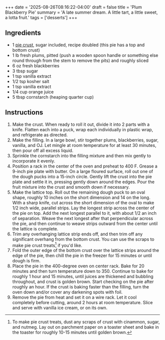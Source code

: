 +++
date = '2025-08-26T08:16:22-04:00'
draft = false
title = 'Plum Blackberry Pie'
summary = 'A late summer dream. A little tart, a little sweet, a lotta fruit.'
tags = ['desserts']
+++

## Ingredients
- 1 [pie crust](/literallyjustrecipes/recipes/pie-crust/), sugar included, recipe doubled (this pie has a top and bottom crust)
- 1 lb fresh plums, pitted (push a wooden spoon handle or something else round through from the stem to remove the pits) and roughly sliced
- 6 oz fresh blackberries
- 3 tbsp sugar
- 1 tsp vanilla extract
- 1/2 tsp kosher salt
- 1 tsp vanilla extract
- 1/4 cup orange juice
- 5 tbsp cornstarch (heaping quarter cup)

## Instructions

1. Make the crust. When ready to roll it out, divide it into 2 parts with a knife. Flatten each into a puck, wrap each individually in plastic wrap, and refrigerate as directed.
2. Make the filling. In a large bowl, stir together plums, blackberries, sugar, vanilla, and OJ. Let mingle at room temperature for at least 30 minutes, then pour off all excess liquid.
3. Sprinkle the cornstarch into the filling mixture and then mix gently to incorporate it evenly.
4. Position a rack in the center of the oven and preheat to 400 F. Grease a 9-inch pie plate with butter. On a large floured surface, roll out one of the dough pucks into a 15-inch circle. Gently lift the crust into the pie plate and settle it in, pressing gently down around the edges. Pour the fruit mixture into the crust and smooth down if necessary.
5. Make the lattice top. Roll out the remaining dough puck to an oval shape, roughly 10 inches on the short dimension and 14 on the long. With a sharp knife, cut across the short dimension of the oval to make 1/2 inch wide, parallel strips. Lay the longest strip across the center of the pie on top. Add the next longest parallel to it, with about 1/2 an inch of separation. Weave the next longest after that perpendicular across the pie, and then continue to weave strips outward from the center until the lattice is complete.
6. Trim any overhanging lattice strip ends off, and then trim off any significant overhang from the bottom crust. You can use the scraps to make pie crust treats[^1] if you'd like.
7. Fold the outer edge of the bottom crust over the lattice strips around the edge of the pie, then chill the pie in the freezer for 15 minutes or until dough is firm.
8. Place the pie in the 400-degree oven on center rack. Bake for 20 minutes and then turn temperature down to 350. Continue to bake for roughly 1 hour and 15 minutes, until juices are thickened and bubbling throughout, and crust is golden brown. Start checking on the pie after roughly an hour. If the crust is baking faster than the filling, turn the oven down and/or cover any darkening spots with foil.
9. Remove the pie from heat and set it on a wire rack. Let it cool completely before cutting, around 2 hours at room temperature. Slice and serve with vanilla ice cream, or on its own.


[^1]: To make pie crust treats, dust any scraps of crust with cinammon, sugar, and nutmeg. Lay out on parchment paper on a toaster sheet and bake in the toaster for roughly 10-15 minutes until golden brown.
